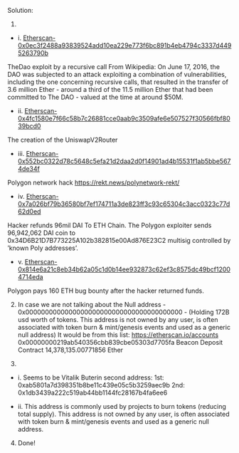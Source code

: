 Solution:

1)

- i. [Etherscan-0x0ec3f2488a93839524add10ea229e773f6bc891b4eb4794c3337d4495263790b](https://etherscan.io/tx/0x0ec3f2488a93839524add10ea229e773f6bc891b4eb4794c3337d4495263790b)

TheDao exploit by a recursive call
From Wikipedia:
On June 17, 2016, the DAO was subjected to an attack exploiting a combination of vulnerabilities, 
including the one concerning recursive calls, that resulted in the transfer of 3.6 million Ether - 
around a third of the 11.5 million Ether that had been committed to The DAO - valued at the time at around $50M.

- ii. [Etherscan-0x4fc1580e7f66c58b7c26881cce0aab9c3509afe6e507527f30566fbf8039bcd0](https://etherscan.io/tx/0x4fc1580e7f66c58b7c26881cce0aab9c3509afe6e507527f30566fbf8039bcd0)

The creation of the UniswapV2Router 

- iii. [Etherscan-0x552bc0322d78c5648c5efa21d2daa2d0f14901ad4b15531f1ab5bbe5674de34f](https://etherscan.io/tx/0x552bc0322d78c5648c5efa21d2daa2d0f14901ad4b15531f1ab5bbe5674de34f)

Polygon network hack
https://rekt.news/polynetwork-rekt/

- iv. [Etherscan-0x7a026bf79b36580bf7ef174711a3de823ff3c93c65304c3acc0323c77d62d0ed](https://etherscan.io/tx/0x7a026bf79b36580bf7ef174711a3de823ff3c93c65304c3acc0323c77d62d0ed)

Hacker refunds 96mil DAI To ETH Chain.
The Polygon exploiter sends 96,942,062 DAI coin to
0x34D6B21D7B773225A102b382815e00Ad876E23C2 multisig controlled by ’known Poly addresses’.

- v. [Etherscan-0x814e6a21c8eb34b62a05c1d0b14ee932873c62ef3c8575dc49bcf12004714eda](https://etherscan.io/tx/0x814e6a21c8eb34b62a05c1d0b14ee932873c62ef3c8575dc49bcf12004714eda)

Polygon pays 160 ETH bug bounty after the hacker returned funds.


2. In case we are not talking about the Null address - 0x0000000000000000000000000000000000000000 -
(Holding 172B usd worth of tokens. This address is not owned by any user, is often associated with token burn & mint/genesis events and used as a generic null address)
It would be from this list:
https://etherscan.io/accounts
0x00000000219ab540356cbb839cbe05303d7705fa	Beacon Deposit Contract	14,378,135.00771856 Ether


3. 
- i. Seems to be Vitalik Buterin second address:
1st: 0xab5801a7d398351b8be11c439e05c5b3259aec9b
2nd: 0x1db3439a222c519ab44bb1144fc28167b4fa6ee6

- ii. This address is commonly used by projects to burn tokens (reducing total supply).
This address is not owned by any user, is often associated with token burn & mint/genesis events and used as a generic null address.

4. Done!

